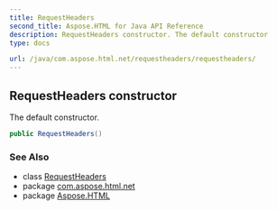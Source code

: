 ```yaml
---
title: RequestHeaders
second_title: Aspose.HTML for Java API Reference
description: RequestHeaders constructor. The default constructor
type: docs

url: /java/com.aspose.html.net/requestheaders/requestheaders/
---
```

## RequestHeaders constructor

The default constructor.

```java
public RequestHeaders()
```

### See Also

* class [RequestHeaders](../)
* package [com.aspose.html.net](../../../com.aspose.html.net/)
* package [Aspose.HTML](../../../)
